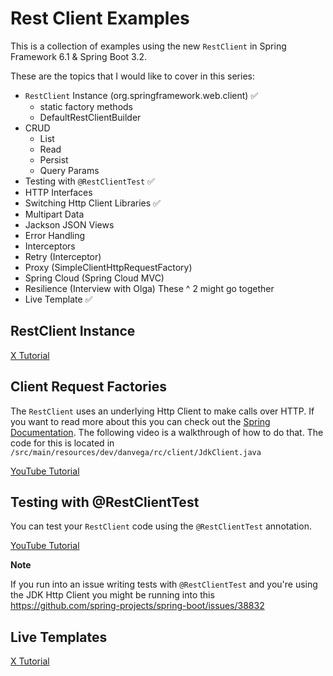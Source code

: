 # Rest Client Examples

This is a collection of examples using the new `RestClient` in Spring Framework 6.1 & Spring Boot 3.2. 

These are the topics that I would like to cover in this series:

- `RestClient` Instance (org.springframework.web.client) ✅
  - static factory methods
  - DefaultRestClientBuilder
- CRUD
    - List
    - Read
    - Persist
    - Query Params
- Testing with `@RestClientTest` ✅
- HTTP Interfaces
- Switching Http Client Libraries ✅
- Multipart Data
- Jackson JSON Views
- Error Handling
- Interceptors
- Retry (Interceptor)
- Proxy (SimpleClientHttpRequestFactory)
- Spring Cloud (Spring Cloud MVC)
- Resilience (Interview with Olga) These ^ 2 might go together
- Live Template ✅

## RestClient Instance

[X Tutorial](https://twitter.com/therealdanvega/status/1750539660886004093)

## Client Request Factories

The `RestClient` uses an underlying Http Client to make calls over HTTP. If you want to read more about this you can check
out the [Spring Documentation](https://docs.spring.io/spring-framework/reference/integration/rest-clients.html#rest-request-factories). The 
following video is a walkthrough of how to do that. The code for this is located in `/src/main/resources/dev/danvega/rc/client/JdkClient.java`

[YouTube Tutorial](https://youtu.be/9M0NggD6Mbw)


## Testing with @RestClientTest

You can test your `RestClient` code using the `@RestClientTest` annotation. 

[YouTube Tutorial](https://youtu.be/jhhi03AIin4)

**Note**

If you run into an issue writing tests with `@RestClientTest` and you're using the JDK Http Client you might be running
into this https://github.com/spring-projects/spring-boot/issues/38832 


## Live Templates

[X Tutorial](https://twitter.com/therealdanvega/status/1750560170785054887)